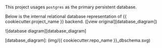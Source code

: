 This project usages `postgres` as the primary persistent database.

Below is the internal relational database representation of {{ cookiecutter.project_name }} backend. ([view original][database_diagram])

![database diagram][database_diagram]

[database_diagram]: (img/{{ cookiecutter.repo_name }}_dbschema.svg)
